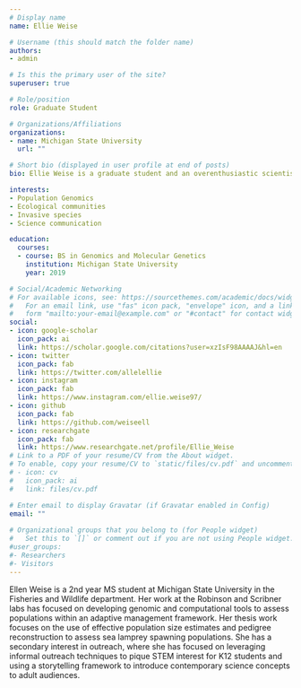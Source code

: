 ```yaml
---
# Display name
name: Ellie Weise

# Username (this should match the folder name)
authors:
- admin

# Is this the primary user of the site?
superuser: true

# Role/position
role: Graduate Student

# Organizations/Affiliations
organizations:
- name: Michigan State University
  url: ""

# Short bio (displayed in user profile at end of posts)
bio: Ellie Weise is a graduate student and an overenthusiastic scientist (not necessarily in that order).

interests:
- Population Genomics
- Ecological communities
- Invasive species
- Science communication

education:
  courses:
  - course: BS in Genomics and Molecular Genetics
    institution: Michigan State University
    year: 2019

# Social/Academic Networking
# For available icons, see: https://sourcethemes.com/academic/docs/widgets/#icons
#   For an email link, use "fas" icon pack, "envelope" icon, and a link in the
#   form "mailto:your-email@example.com" or "#contact" for contact widget.
social:
- icon: google-scholar
  icon_pack: ai
  link: https://scholar.google.com/citations?user=xzIsF98AAAAJ&hl=en
- icon: twitter
  icon_pack: fab
  link: https://twitter.com/allelellie
- icon: instagram
  icon_pack: fab
  link: https://www.instagram.com/ellie.weise97/
- icon: github
  icon_pack: fab
  link: https://github.com/weiseell
- icon: researchgate
  icon_pack: fab
  link: https://www.researchgate.net/profile/Ellie_Weise
# Link to a PDF of your resume/CV from the About widget.
# To enable, copy your resume/CV to `static/files/cv.pdf` and uncomment the lines below.  
# - icon: cv
#   icon_pack: ai
#   link: files/cv.pdf

# Enter email to display Gravatar (if Gravatar enabled in Config)
email: ""
  
# Organizational groups that you belong to (for People widget)
#   Set this to `[]` or comment out if you are not using People widget.  
#user_groups:
#- Researchers
#- Visitors
---
```


Ellen Weise is a 2nd year MS student at Michigan State University in the Fisheries and Wildlife department. Her work at the Robinson and Scribner labs has focused on developing genomic and computational tools to assess populations within an adaptive management framework. Her thesis work focuses on the use of effective population size estimates and pedigree reconstruction to assess sea lamprey spawning populations. She has a secondary interest in outreach, where she has focused on leveraging informal outreach techniques to pique STEM interest for K12 students and using a storytelling framework to introduce contemporary science concepts to adult audiences. 
